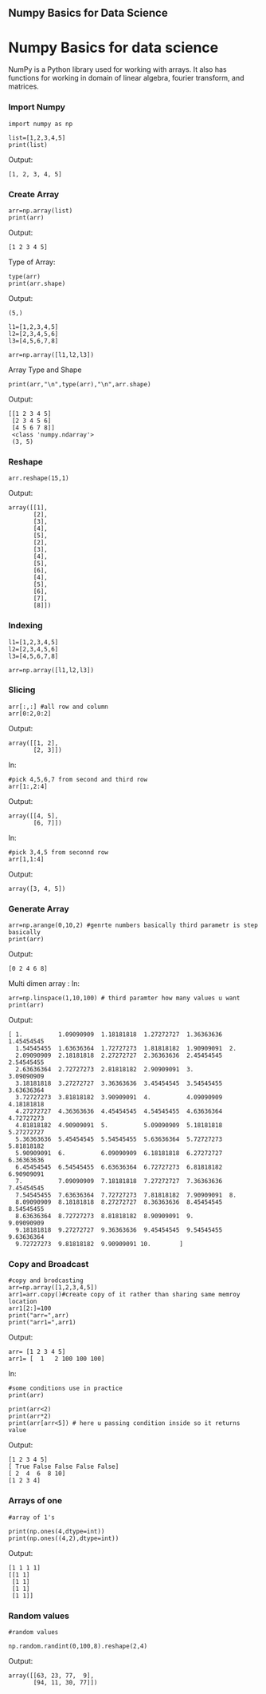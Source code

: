 ## Numpy Basics for Data Science

# Numpy Basics for data science

NumPy is a Python library used for working with arrays. It also has functions for working in domain of linear algebra, fourier transform, and matrices.

### Import Numpy

```
import numpy as np
```

```
list=[1,2,3,4,5]
print(list)
```

Output:

```
[1, 2, 3, 4, 5]
```

### Create Array

```
arr=np.array(list)
print(arr)
```

Output:

```
[1 2 3 4 5]
```

Type of Array:

```
type(arr)
print(arr.shape)
```

Output:

```
(5,)
```

```
l1=[1,2,3,4,5]
l2=[2,3,4,5,6]
l3=[4,5,6,7,8]

arr=np.array([l1,l2,l3])
```

Array Type and Shape

```
print(arr,"\n",type(arr),"\n",arr.shape)
```

Output:

```
[[1 2 3 4 5]
 [2 3 4 5 6]
 [4 5 6 7 8]] 
 <class 'numpy.ndarray'> 
 (3, 5)
```

### Reshape

```
arr.reshape(15,1)
```

Output:

```
array([[1],
       [2],
       [3],
       [4],
       [5],
       [2],
       [3],
       [4],
       [5],
       [6],
       [4],
       [5],
       [6],
       [7],
       [8]])
```

### Indexing

```
l1=[1,2,3,4,5]
l2=[2,3,4,5,6]
l3=[4,5,6,7,8]

arr=np.array([l1,l2,l3])
```

### Slicing

```
arr[:,:] #all row and column
arr[0:2,0:2]
```

Output:

```
array([[1, 2],
       [2, 3]])
```

In:

```
#pick 4,5,6,7 from second and third row
arr[1:,2:4]
```

Output:

```
array([[4, 5],
       [6, 7]])
```

In:

```
#pick 3,4,5 from seconnd row
arr[1,1:4]
```

Output:

```
array([3, 4, 5])
```

### Generate Array

```
arr=np.arange(0,10,2) #genrte numbers basically third parametr is step basically
print(arr)
```

Output:

```
[0 2 4 6 8]
```

Multi dimen array : In:

```
arr=np.linspace(1,10,100) # third paramter how many values u want
print(arr)
```

Output:

```
[ 1.          1.09090909  1.18181818  1.27272727  1.36363636  1.45454545
  1.54545455  1.63636364  1.72727273  1.81818182  1.90909091  2.
  2.09090909  2.18181818  2.27272727  2.36363636  2.45454545  2.54545455
  2.63636364  2.72727273  2.81818182  2.90909091  3.          3.09090909
  3.18181818  3.27272727  3.36363636  3.45454545  3.54545455  3.63636364
  3.72727273  3.81818182  3.90909091  4.          4.09090909  4.18181818
  4.27272727  4.36363636  4.45454545  4.54545455  4.63636364  4.72727273
  4.81818182  4.90909091  5.          5.09090909  5.18181818  5.27272727
  5.36363636  5.45454545  5.54545455  5.63636364  5.72727273  5.81818182
  5.90909091  6.          6.09090909  6.18181818  6.27272727  6.36363636
  6.45454545  6.54545455  6.63636364  6.72727273  6.81818182  6.90909091
  7.          7.09090909  7.18181818  7.27272727  7.36363636  7.45454545
  7.54545455  7.63636364  7.72727273  7.81818182  7.90909091  8.
  8.09090909  8.18181818  8.27272727  8.36363636  8.45454545  8.54545455
  8.63636364  8.72727273  8.81818182  8.90909091  9.          9.09090909
  9.18181818  9.27272727  9.36363636  9.45454545  9.54545455  9.63636364
  9.72727273  9.81818182  9.90909091 10.        ]
```

### Copy and Broadcast

```
#copy and brodcasting
arr=np.array([1,2,3,4,5])
arr1=arr.copy()#create copy of it rather than sharing same memroy location 
arr1[2:]=100
print("arr=",arr)
print("arr1=",arr1)
```

Output:

```
arr= [1 2 3 4 5]
arr1= [  1   2 100 100 100]
```

In:

```
#some conditions use in practice
print(arr)

print(arr<2)
print(arr*2)
print(arr[arr<5]) # here u passing condition inside so it returns value
```

Output:

```
[1 2 3 4 5]
[ True False False False False]
[ 2  4  6  8 10]
[1 2 3 4]
```

### Arrays of one

```
#array of 1's

print(np.ones(4,dtype=int))
print(np.ones((4,2),dtype=int))

```

Output:

```
[1 1 1 1]
[[1 1]
 [1 1]
 [1 1]
 [1 1]]
```

###  Random values

```
#random values

np.random.randint(0,100,8).reshape(2,4)
```

Output:

```
array([[63, 23, 77,  9],
       [94, 11, 30, 77]])
```

